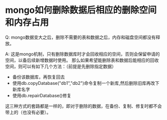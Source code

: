 # mongo如何删除数据后相应的删除空间和内存占用
Q: mongo数据变大之后，删除不需要的表和数据之后，内存和磁盘空间都没有释放。

A:
这是mongo机制，只有删除数据库时才会回收相应的空间，否则会保留申请的空间，以备后续新增数据时使用。
那么如果希望能删除表和数据后能相应的回收空间，则可以有如下几个方法：（前提是先删除指定数据）
- 备份该数据库，再恢复回去
- 使用db.copyDatabase("db1","db2")命令复制一个新库,然后删除旧库再改下新库名字
- 使用db.repairDatabase()修复

这三种方式的套路都是一样的，即对于删除的数据，在备份、复制、修复时都不会带上的（也没有必要）。


